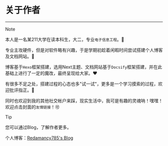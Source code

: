 # **关于作者**

---

> [!NOTE]
>
> 本人是一名某211大学在读本科生，大二，专业`电子信息工程`。📡
>
> 专业主攻硬件，但是对软件略有兴趣，于是学期初趁着闲暇时间尝试搭建个人博客及文档网站。🚗
>
> 博客基于`Hexo`框架搭建，选用Next主题、文档网站基于`Docsify`框架搭建，并在此基础上进行了一定的魔改，最终呈现给大家。❤
>
> 有很多不足之处，搭建过程的心态也多"试一试"，更多是一个学习摸索的过程，欢迎批评指正。🥳
>
> 同时也欢迎到我的其他社交帐户来踩，现实生活中，我可是有趣的灵魂呐！嘿嘿！欢迎点击封面的`友情链接`！🉑

<!-- tabs -->

> [!TIP]
>
> 您可以通过Blog，了解作者更多。
>
> 个人博客：[Redamancy785's Blog]( https://happymrli.github.io/)
>





